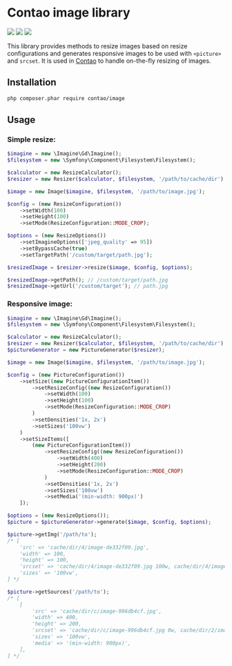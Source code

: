 Contao image library
====================

[![](https://img.shields.io/travis/contao/image/master.svg?style=flat-square)](https://travis-ci.org/contao/image/)
[![](https://img.shields.io/scrutinizer/g/contao/image/master.svg?style=flat-square)](https://scrutinizer-ci.com/g/contao/image/)
[![](https://img.shields.io/coveralls/contao/image/master.svg?style=flat-square)](https://coveralls.io/github/contao/image)

This library provides methods to resize images based on resize configurations
and generates responsive images to be used with `<picture>` and `srcset`. It is
used in [Contao][1] to handle on-the-fly resizing of images.

Installation
------------

```sh
php composer.phar require contao/image
```

Usage
-----

### Simple resize:

```php
$imagine = new \Imagine\Gd\Imagine();
$filesystem = new \Symfony\Component\Filesystem\Filesystem();

$calculator = new ResizeCalculator();
$resizer = new Resizer($calculator, $filesystem, '/path/to/cache/dir');

$image = new Image($imagine, $filesystem, '/path/to/image.jpg');

$config = (new ResizeConfiguration())
	->setWidth(100)
	->setHeight(100)
	->setMode(ResizeConfiguration::MODE_CROP);

$options = (new ResizeOptions())
	->setImagineOptions(['jpeg_quality' => 95])
	->setBypassCache(true)
	->setTargetPath('/custom/target/path.jpg');

$resizedImage = $resizer->resize($image, $config, $options);

$resizedImage->getPath(); // /custom/target/path.jpg
$resizedImage->getUrl('/custom/target'); // path.jpg
```

### Responsive image:

```php
$imagine = new \Imagine\Gd\Imagine();
$filesystem = new \Symfony\Component\Filesystem\Filesystem();

$calculator = new ResizeCalculator();
$resizer = new Resizer($calculator, $filesystem, '/path/to/cache/dir');
$pictureGenerator = new PictureGenerator($resizer);

$image = new Image($imagine, $filesystem, '/path/to/image.jpg');

$config = (new PictureConfiguration())
	->setSize((new PictureConfigurationItem())
		->setResizeConfig((new ResizeConfiguration())
			->setWidth(100)
			->setHeight(100)
			->setMode(ResizeConfiguration::MODE_CROP)
		)
		->setDensities('1x, 2x')
		->setSizes('100vw')
	)
	->setSizeItems([
		(new PictureConfigurationItem())
			->setResizeConfig((new ResizeConfiguration())
				->setWidth(400)
				->setHeight(200)
				->setMode(ResizeConfiguration::MODE_CROP)
			)
			->setDensities('1x, 2x')
			->setSizes('100vw')
			->setMedia('(min-width: 900px)')
	]);

$options = (new ResizeOptions());
$picture = $pictureGenerator->generate($image, $config, $options);

$picture->getImg('/path/to');
/* [
	'src' => 'cache/dir/4/image-de332f09.jpg',
	'width' => 100,
	'height' => 100,
	'srcset' => 'cache/dir/4/image-de332f09.jpg 100w, cache/dir/4/image-9e0829dd.jpg 200w',
	'sizes' => '100vw',
] */

$picture->getSources('/path/to');
/* [
	[
		'src' => 'cache/dir/c/image-996db4cf.jpg',
		'width' => 400,
		'height' => 200,
		'srcset' => 'cache/dir/c/image-996db4cf.jpg 0w, cache/dir/2/image-457dc5e0.jpg 800w',
		'sizes' => '100vw',
		'media' => '(min-width: 900px)',
	],
] */
```

[1]: https://contao.org
